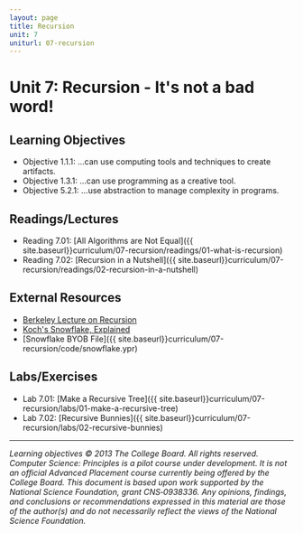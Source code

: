 ```yaml
---
layout: page
title: Recursion
unit: 7
uniturl: 07-recursion
---
```



Unit 7: Recursion - It's not a bad word!
========================================


Learning Objectives
-------------------
 * Objective 1.1.1: ...can use computing tools and techniques to create artifacts.
 * Objective 1.3.1: ...can use programming as a creative tool.
 * Objective 5.2.1: ...use abstraction to manage complexity in programs.

Readings/Lectures
-----------------
 * Reading 7.01: [All Algorithms are Not Equal]({{ site.baseurl}}curriculum/07-recursion/readings/01-what-is-recursion)
 * Reading 7.02: [Recursion in a Nutshell]({{ site.baseurl}}curriculum/07-recursion/readings/02-recursion-in-a-nutshell)
 
External Resources
--------------
 * [Berkeley Lecture on Recursion](https://coursesharing.org/courses/6/lectures/17)
 * [Koch's Snowflake, Explained](http://math.rice.edu/~lanius/frac/koch.html)
 * [Snowflake BYOB File]({{ site.baseurl}}curriculum/07-recursion/code/snowflake.ypr)
 

Labs/Exercises
--------------
 * Lab 7.01: [Make a Recursive Tree]({{ site.baseurl}}curriculum/07-recursion/labs/01-make-a-recursive-tree)
 * Lab 7.02: [Recursive Bunnies]({{ site.baseurl}}curriculum/07-recursion/labs/02-recursive-bunnies)

--------------
*Learning objectives © 2013 The College Board. All rights reserved. Computer Science: Principles is a pilot course under development. It is not an official Advanced Placement course currently being offered by the College Board. This document is based upon work supported by the National Science Foundation, grant CNS‐0938336. Any opinions, findings, and conclusions or recommendations expressed in this material are those of the author(s) and do not necessarily reflect the views of the National Science Foundation.*
